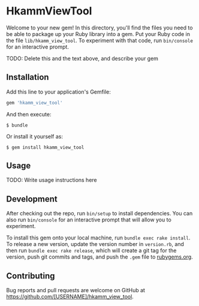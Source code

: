 # HkammViewTool

Welcome to your new gem! In this directory, you'll find the files you need to be able to package up your Ruby library into a gem. Put your Ruby code in the file `lib/hkamm_view_tool`. To experiment with that code, run `bin/console` for an interactive prompt.

TODO: Delete this and the text above, and describe your gem

## Installation

Add this line to your application's Gemfile:

```ruby
gem 'hkamm_view_tool'
```

And then execute:

    $ bundle

Or install it yourself as:

    $ gem install hkamm_view_tool

## Usage

TODO: Write usage instructions here

## Development

After checking out the repo, run `bin/setup` to install dependencies. You can also run `bin/console` for an interactive prompt that will allow you to experiment.

To install this gem onto your local machine, run `bundle exec rake install`. To release a new version, update the version number in `version.rb`, and then run `bundle exec rake release`, which will create a git tag for the version, push git commits and tags, and push the `.gem` file to [rubygems.org](https://rubygems.org).

## Contributing

Bug reports and pull requests are welcome on GitHub at https://github.com/[USERNAME]/hkamm_view_tool.
